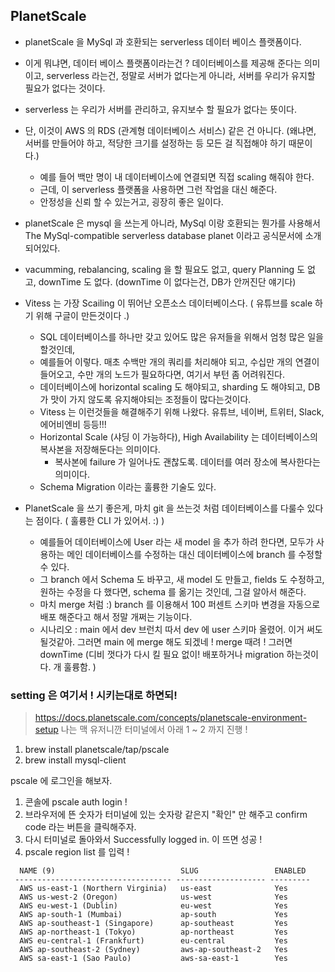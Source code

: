 ## PlanetScale
- planetScale 을 MySql 과 호환되는 serverless 데이터 베이스 플랫폼이다.
- 이게 뭐냐면, 데이터 베이스 플랫폼이라는건 ? 데이터베이스를 제공해 준다는 의미이고, serverless 라는건, 정말로 서버가 없다는게 아니라, 서버를 우리가 유지할 필요가 없다는 것이다.
- serverless 는 우리가 서버를 관리하고, 유지보수 할 필요가 없다는 뜻이다.
- 단, 이것이 AWS 의 RDS (관계형 데이터베이스 서비스) 같은 건 아니다. (왜냐면, 서버를 만들어야 하고, 적당한 크기를 설정하는 등 모든 걸 직접해야 하기 때문이다.)
    - 예를 들어 백만 명이 내 데이터베이스에 연결되면 직접 scaling 해줘야 한다.
    - 근데, 이 serverless 플랫폼을 사용하면 그런 작업을 대신 해준다.
    - 안정성을 신뢰 할 수 있는거고, 굉장히 좋은 일이다.
- planetScale 은 mysql 을 쓰는게 아니라, MySql 이랑 호환되는 뭔가를 사용해서 The MySql-compatible serverless database planet 이라고 공식문서에 소개되어있다.

- vacumming, rebalancing, scaling 을 할 필요도 없고, query Planning 도 없고, downTime 도 없다. (downTime 이 없다는건, DB가 안꺼진단 얘기다)
- Vitess 는 가장 Scailing 이 뛰어난 오픈소스 데이터베이스다. ( 유튜브를 scale 하기 위해 구글이 만든것이다 .)
    - SQL 데이터베이스를 하나만 갖고 있어도 많은 유저들을 위해서 엄청 많은 일을 할것인데, 
    - 예를들어 이렇다. 매초 수백만 개의 쿼리를 처리해야 되고, 수십만 개의 연결이 들어오고, 수만 개의 노드가 필요하다면, 여기서 부턴 좀 어려워진다.
    - 데이터베이스에 horizontal scaling 도 해야되고, sharding 도 해야되고, DB 가 맛이 가지 않도록 유지해야되는 조정들이 많다는것이다.
    - Vitess 는 이런것들을 해결해주기 위해 나왔다. 유튜브, 네이버, 트위터, Slack, 에어비엔비 등등!!!
    - Horizontal Scale (샤딩 이 가능하다),  High Availability 는 데이터베이스의 복사본을 저장해둔다는 의미이다.
        - 복사본에 failure 가 일어나도 괜찮도록. 데이터를 여러 장소에 복사한다는 의미이다.
    - Schema Migration 이라는 훌륭한 기술도 있다.
- PlanetScale 을 쓰기 좋은게, 마치 git 을 쓰는것 처럼 데이터베이스를 다룰수 있다는 점이다. ( 훌륭한 CLI 가 있어서. :) )
    - 예를들어 데이터베이스에 User 라는 새 model 을 추가 하려 한다면, 모두가 사용하는 메인 데이터베이스를 수정하는 대신 데이터베이스에 branch 를 수정할 수 있다.
    - 그 branch 에서 Schema 도 바꾸고, 새 model 도 만들고, fields 도 수정하고, 원하는 수정을 다 했다면, schema 를 옮기는 것인데, 그걸 알아서 해준다.
    - 마치 merge 처럼 :) branch 를 이용해서 100 퍼센트 스키마 변경을 자동으로 배포 해준다고 해서 정말 개쩌는 기능이다.
    - 시나리오 : main 에서 dev 브런치 따서 dev 에 user 스키마 올렸어. 이거 써도 될것같아. 그러면 main 에 merge 해도 되겠네 ! merge 때려 ! 그러면 downTime (디비 껏다가 다시 킬 필요 없이! 배포하거나 migration 하는것이다. 개 훌륭함. )

### setting 은 여기서 ! 시키는대로 하면되!
> https://docs.planetscale.com/concepts/planetscale-environment-setup
나는 맥 유저니깐 터미널에서 아래 1 ~ 2 까지 진행 ! 
1. brew install planetscale/tap/pscale
2. brew install mysql-client

pscale 에 로그인을 해보자.
1. 콘솔에 pscale auth login !
2. 브라우저에 뜬 숫자가 터미널에 있는 숫자랑 같은지 "확인" 만 해주고 confirm code 라는 버튼을 클릭해주자.
3. 다시 터미널로 돌아와서 Successfully logged in. 이 뜨면 성공 ! 
4. pscale region list 를 입력 ! 

```text
  NAME (9)                            SLUG                 ENABLED  
 ----------------------------------- -------------------- --------- 
  AWS us-east-1 (Northern Virginia)   us-east              Yes      
  AWS us-west-2 (Oregon)              us-west              Yes      
  AWS eu-west-1 (Dublin)              eu-west              Yes      
  AWS ap-south-1 (Mumbai)             ap-south             Yes      
  AWS ap-southeast-1 (Singapore)      ap-southeast         Yes      
  AWS ap-northeast-1 (Tokyo)          ap-northeast         Yes      
  AWS eu-central-1 (Frankfurt)        eu-central           Yes      
  AWS ap-southeast-2 (Sydney)         aws-ap-southeast-2   Yes      
  AWS sa-east-1 (Sao Paulo)           aws-sa-east-1        Yes   
```


